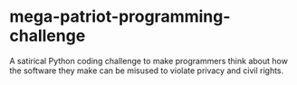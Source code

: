 # mega-patriot-programming-challenge
A satirical Python coding challenge to make programmers think about how the software they make can be misused to violate privacy and civil rights.
